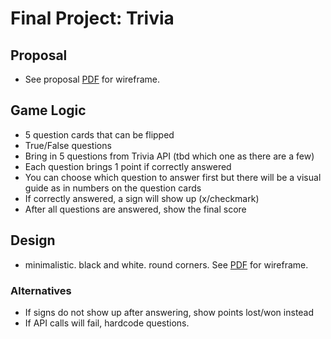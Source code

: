 # Final Project: Trivia

## Proposal
- See proposal [PDF](https://github.com/xritter1/ga_fewd/blob/main/final_project/GA_FEWD_final_project.pdf) for wireframe.

## Game Logic
- 5 question cards that can be flipped
- True/False questions
- Bring in 5 questions from Trivia API (tbd which one as there are a few)
- Each question brings 1 point if correctly answered
- You can choose which question to answer first but there will be a visual guide as in numbers on the question cards
- If correctly answered, a sign will show up (x/checkmark)
- After all questions are answered, show the final score


## Design
- minimalistic. black and white. round corners. See [PDF](https://github.com/xritter1/ga_fewd/blob/main/final_project/GA_FEWD_final_project.pdf) for wireframe.


### Alternatives
- If signs do not show up after answering, show points lost/won instead
- If API calls will fail, hardcode questions.
